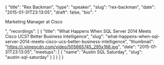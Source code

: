 {
  "title": "Rex Backman",
  "type": "speaker",
  "slug": "rex-backman",
  "date": "2015-01-31T23:13:05",
  "draft": false,
  "bio": "<p>Marketing Manager at Cisco</p>",
  "recordings": [
    {
      "title": "What Happens When SQL Server 2014 Meets Cisco UCS? Better Business Intelligence",
      "slug": "what-happens-when-sql-server-2014-meets-cisco-ucs-better-business-intelligence",
      "thumbnail": "https://i.vimeocdn.com/video/505665745_295x166.jpg",
      "date": "2015-01-31T23:13:05",
      "meetups": [
        {
          "name": "Austin SQL Saturday",
          "slug": "austin-sql-saturday"
        }
      ]
    }
  ]
}